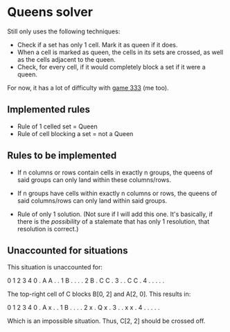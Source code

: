 # Queens solver


Still only uses the following techniques:
- Check if a set has only 1 cell. Mark it as queen if it does.
- When a cell is marked as queen, the cells in its sets are crossed, as well as the cells adjacent to the queen.
- Check, for every cell, if it would completely block a set if it were a queen.


For now, it has a lot of difficulty with [game 333](games/game333.txt) (me too).


## Implemented rules
- Rule of 1 celled set = Queen
- Rule of cell blocking a set = not a Queen

## Rules to be implemented
- If n columns or rows contain cells in exactly n groups,
  the queens of said groups can only land within these columns/rows.
- If n groups have cells within exactly n columns or rows,
  the queens of said columns/rows can only land within said groups.

- Rule of only 1 solution. (Not sure if I will add this one. It's basically, if there is the *possibility* of a stalemate that has only 1 resolution, that resolution is correct.)



## Unaccounted for situations
This situation is unaccounted for:

   0 1 2 3 4
0  . A A . .
1  B . . . .
2  B . C C .
3  . . C C .
4  . . . . .

The top-right cell of C blocks B[0, 2] and A[2, 0]. This results in:

   0 1 2 3 4
0  . A x . .
1  B . . . .
2  x . Q x .
3  . . x x .
4  . . . . .

Which is an impossible situation. Thus, C[2, 2] should be crossed off.
